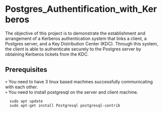 # Postgres_Authentification_with_Kerberos

The objective of this project is to demonstrate the establishment and arrangement of a Kerberos authentication system that links a client, a Postgres server, and a Key Distribution Center (KDC). Through this system, the client is able to authenticate securely to the Postgres server by obtaining Kerberos tickets from the KDC.

## Prerequisites

`+` You need to have 3 linux based machines successfully communicating with each other.  
`+` You need to install postgresql on the server and client machine.

```
  sudo apt update
  sudo apt-get install Postgresql postgresql-contrib
```

